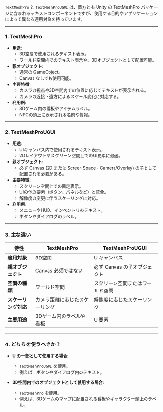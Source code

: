 `TextMeshPro` と `TextMeshProUGUI` は、両方とも Unity の TextMeshPro パッケージに含まれるテキストコンポーネントですが、使用する目的やアプリケーションによって異なる適用対象を持っています。

---

### 1. **TextMeshPro**
- **用途**: 
  - 3D空間で使用されるテキスト表示。
  - ワールド空間内でのテキスト表示や、3Dオブジェクトとして配置可能。
- **親オブジェクト**: 
  - 通常の GameObject。
  - Canvas なしでも使用可能。
- **主要特徴**:
  - カメラの視点や3D空間内での位置に応じてテキストが表示される。
  - カメラの近接・遠方によるスケール変化に対応する。
- **利用例**:
  - 3Dゲーム内の看板やアイテムラベル。
  - NPCの頭上に表示される名前や情報。

---

### 2. **TextMeshProUGUI**
- **用途**: 
  - UIキャンバス内で使用されるテキスト表示。
  - 2Dレイアウトやスクリーン空間上でのUI要素に最適。
- **親オブジェクト**:
  - 必ず Canvas (2D または Screen Space - Camera/Overlay) の子として配置される必要がある。
- **主要特徴**:
  - スクリーン空間上での固定表示。
  - UIの他の要素（ボタン、パネルなど）と統合。
  - 解像度の変更に伴うスケーリングに対応。
- **利用例**:
  - メニューやHUD、インベントリのテキスト。
  - ボタンやダイアログのラベル。

---

### 3. **主な違い**

| 特性                     | TextMeshPro                     | TextMeshProUGUI                |
|--------------------------|---------------------------------|---------------------------------|
| **適用対象**             | 3D空間                         | UIキャンバス                   |
| **親オブジェクト**        | Canvas 必須ではない             | 必ず Canvas の子オブジェクト     |
| **空間の種類**           | ワールド空間                   | スクリーン空間またはワールド空間|
| **スケーリング対応**     | カメラ距離に応じたスケーリング | 解像度に応じたスケーリング      |
| **主要用途**             | 3Dゲーム内のラベルや看板         | UI要素                         |

---

### 4. **どちらを使うべきか？**
- **UIの一部として使用する場合**:
  - `TextMeshProUGUI` を使用。
  - 例えば、ボタンやダイアログ内のテキスト。

- **3D空間内でのオブジェクトとして使用する場合**:
  - `TextMeshPro` を使用。
  - 例えば、3Dゲームのマップに配置される看板やキャラクター頭上のラベル。

